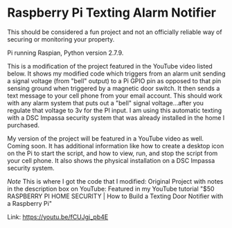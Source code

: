 # Raspberry Pi Texting Alarm Notifier
This should be considered a fun project and not an officially reliable way of securing or monitoring your property.  

Pi running Raspian, Python version 2.7.9.  

This is a modification of the project featured in the YouTube video listed below.  It shows my modified code which triggers from an alarm unit sending a signal voltage (from "bell" output) to a Pi GPIO pin as opposed to that pin sensing ground when triggered by a magnetic door switch.  It then sends a text message to your cell phone from your email account.  This should work with any alarm system that puts out a "bell" signal voltage...after you regulate that voltage to 3v for the PI input.  I am using this automatic texting with a DSC Impassa security system that was already installed in the home I purchased. 

My version of the project will be featured in a YouTube video as well. Coming soon. It has additional information like how to create a desktop icon on the Pi to start the script, and how to view, run, and stop the script from your cell phone.  It also shows the physical installation on a DSC Impassa security system. 

*Note*  This is where I got the code that I modified:
Original Project with notes in the description box on YouTube:
Featured in my YouTube tutorial "$50 RASPBERRY PI HOME SECURITY | How to Build a Texting Door Notifier with a Raspberry Pi"

Link: https://youtu.be/fCUJgj_pb4E
